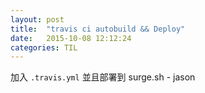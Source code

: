 ```yaml
---
layout: post
title:  "travis ci autobuild && Deploy"
date:   2015-10-08 12:12:24
categories: TIL
---
```


加入 `.travis.yml` 並且部署到 surge.sh - jason
